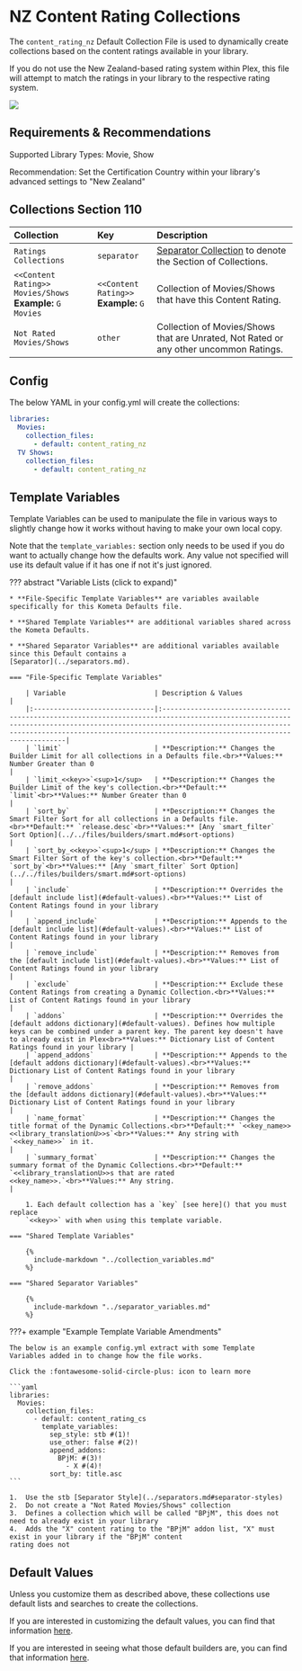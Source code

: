 # NZ Content Rating Collections

The `content_rating_nz` Default Collection File is used to dynamically create collections based on the content ratings 
available in your library.

If you do not use the New Zealand-based rating system within Plex, this file will attempt to match the ratings in your 
library to the respective rating system.

![](../images/content_rating_nz.png)

## Requirements & Recommendations

Supported Library Types: Movie, Show

Recommendation: Set the Certification Country within your library's advanced settings to "New Zealand"

## Collections Section 110

| Collection                                                   | Key                                      | Description                                                                           |
|:-------------------------------------------------------------|:-----------------------------------------|:--------------------------------------------------------------------------------------|
| `Ratings Collections`                                        | `separator`                              | [Separator Collection](../separators.md) to denote the Section of Collections.        |
| `<<Content Rating>> Movies/Shows`<br>**Example:** `G Movies` | `<<Content Rating>>`<br>**Example:** `G` | Collection of Movies/Shows that have this Content Rating.                             |
| `Not Rated Movies/Shows`                                     | `other`                                  | Collection of Movies/Shows that are Unrated, Not Rated or any other uncommon Ratings. |

## Config

The below YAML in your config.yml will create the collections:

```yaml
libraries:
  Movies:
    collection_files:
      - default: content_rating_nz
  TV Shows:
    collection_files:
      - default: content_rating_nz
```

## Template Variables

Template Variables can be used to manipulate the file in various ways to slightly change how it works without having to 
make your own local copy.

Note that the `template_variables:` section only needs to be used if you do want to actually change how the defaults 
work. Any value not specified will use its default value if it has one if not it's just ignored.

??? abstract "Variable Lists (click to expand)"

    * **File-Specific Template Variables** are variables available specifically for this Kometa Defaults file.

    * **Shared Template Variables** are additional variables shared across the Kometa Defaults.

    * **Shared Separator Variables** are additional variables available since this Default contains a 
    [Separator](../separators.md).

    === "File-Specific Template Variables"

        | Variable                      | Description & Values                                                                                                                                                                                                                                            |
        |:------------------------------|:----------------------------------------------------------------------------------------------------------------------------------------------------------------------------------------------------------------------------------------------------------------|
        | `limit`                       | **Description:** Changes the Builder Limit for all collections in a Defaults file.<br>**Values:** Number Greater than 0                                                                                                                                         |
        | `limit_<<key>>`<sup>1</sup>   | **Description:** Changes the Builder Limit of the key's collection.<br>**Default:** `limit`<br>**Values:** Number Greater than 0                                                                                                                      |
        | `sort_by`                     | **Description:** Changes the Smart Filter Sort for all collections in a Defaults file.<br>**Default:** `release.desc`<br>**Values:** [Any `smart_filter` Sort Option](../../files/builders/smart.md#sort-options)                                               |
        | `sort_by_<<key>>`<sup>1</sup> | **Description:** Changes the Smart Filter Sort of the key's collection.<br>**Default:** `sort_by`<br>**Values:** [Any `smart_filter` Sort Option](../../files/builders/smart.md#sort-options)                                                         |
        | `include`                     | **Description:** Overrides the [default include list](#default-values).<br>**Values:** List of Content Ratings found in your library                                                                                                                                   |
        | `append_include`              | **Description:** Appends to the [default include list](#default-values).<br>**Values:** List of Content Ratings found in your library                                                                                                                                  |
        | `remove_include`              | **Description:** Removes from the [default include list](#default-values).<br>**Values:** List of Content Ratings found in your library                                                                                                                                |
        | `exclude`                     | **Description:** Exclude these Content Ratings from creating a Dynamic Collection.<br>**Values:** List of Content Ratings found in your library                                                                                                                 |
        | `addons`                      | **Description:** Overrides the [default addons dictionary](#default-values). Defines how multiple keys can be combined under a parent key. The parent key doesn't have to already exist in Plex<br>**Values:** Dictionary List of Content Ratings found in your library |
        | `append_addons`               | **Description:** Appends to the [default addons dictionary](#default-values).<br>**Values:** Dictionary List of Content Ratings found in your library                                                                                                                   |
        | `remove_addons`               | **Description:** Removes from the [default addons dictionary](#default-values).<br>**Values:** Dictionary List of Content Ratings found in your library                                                                                                                 |
        | `name_format`                 | **Description:** Changes the title format of the Dynamic Collections.<br>**Default:** `<<key_name>> <<library_translationU>>s`<br>**Values:** Any string with `<<key_name>>` in it.                                                                             |
        | `summary_format`              | **Description:** Changes the summary format of the Dynamic Collections.<br>**Default:** `<<library_translationU>>s that are rated <<key_name>>.`<br>**Values:** Any string.                                                                                     |
        
        1. Each default collection has a `key` [see here]() that you must replace 
        `<<key>>` with when using this template variable.

    === "Shared Template Variables"

        {%
          include-markdown "../collection_variables.md"
        %}
    
    === "Shared Separator Variables"

        {%
          include-markdown "../separator_variables.md"
        %}

???+ example "Example Template Variable Amendments"

    The below is an example config.yml extract with some Template Variables added in to change how the file works.

    Click the :fontawesome-solid-circle-plus: icon to learn more
    
    ```yaml
    libraries:
      Movies:
        collection_files:
          - default: content_rating_cs
            template_variables:
              sep_style: stb #(1)!
              use_other: false #(2)!
              append_addons:
                BPjM: #(3)!
                  - X #(4)!
              sort_by: title.asc
    ```

    1.  Use the stb [Separator Style](../separators.md#separator-styles)
    2.  Do not create a "Not Rated Movies/Shows" collection
    3.  Defines a collection which will be called "BPjM", this does not need to already exist in your library
    4.  Adds the "X" content rating to the "BPjM" addon list, "X" must exist in your library if the "BPjM" content 
    rating does not

## Default Values

Unless you customize them as described above, these collections use default lists and searches to create the collections.

If you are interested in customizing the default values, you can find that information [here](#template-variables).

If you are interested in seeing what those default builders are, you can find that information [here](../sources.md).
